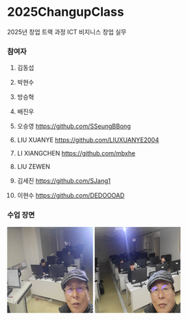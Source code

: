 # 2025ChangupClass
  2025년 창업 트랙 과정 ICT 비지니스 창업 실무 

### 참여자 
1. 김동섭
2. 박현수
3. 방승혁
4. 배진우
5. 오승영 https://github.com/SSeungBBong

6. LIU XUANYE https://github.com/LIUXUANYE2004


7. LI XIANGCHEN https://github.com/mbxhe


8. LIU ZEWEN
9. 김세진 https://github.com/SJang1
10. 이현수 https://github.com/DEDOOOAD



### 수업 장면
<img src="image/1.jpg" width="200" height="200" />
<img src="image/2.jpg" width="200" height="200" />
